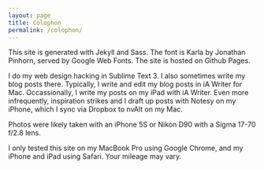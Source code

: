 ```yaml
---
layout: page
title: Colophon
permalink: /colophon/
---
```


This site is generated with Jekyll and Sass. 
The font is Karla by Jonathan Pinhorn, served by Google Web Fonts. 
The site is hosted on Github Pages.

I do my web design hacking in Sublime Text 3. I also sometimes write 
my blog posts there. Typically, I write and edit my blog posts in iA Writer for Mac.
Occassionally, I write my posts on my iPad with iA Writer. Even more infrequently, 
inspiration strikes and I draft up posts with Notesy on my iPhone, which I sync 
via Dropbox to nvAlt on my Mac. 

Photos were likely taken with an iPhone 5S or Nikon D90 with a Sigma 17-70 f/2.8 lens.

I only tested this site on my MacBook Pro using Google Chrome, and my iPhone and iPad using Safari. Your mileage may vary.